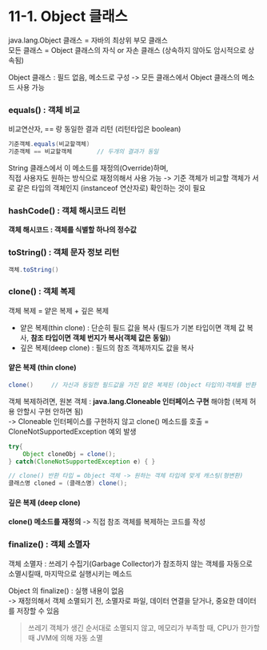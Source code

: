 # 11-1. Object 클래스

java.lang.Object 클래스 = 자바의 최상위 부모 클래스  
모든 클래스 = Object 클래스의 자식 or 자손 클래스 (상속하지 않아도 암시적으로 상속됨)

Object 클래스 : 필드 없음, 메소드로 구성 -> 모든 클래스에서 Object 클래스의 메소드 사용 가능


### equals() : 객체 비교

비교연산자, == 랑 동일한 결과 리턴 (리턴타입은 boolean)  
```java
기준객체.equals(비교할객체)
기준객체 == 비교할객체       // 두개의 결과가 동일
```
String 클래스에서 이 메소드를 재정의(Override)하며,  
직접 사용자도 원하는 방식으로 재정의해서 사용 가능 -> 기준 객체가 비교할 객체가 서로 같은 타입의 객체인지 (instanceof 연산자로) 확인하는 것이 필요

### hashCode() : 객체 해시코드 리턴

**객체 해시코드 : 객체를 식별할 하나의 정수값** 


### toString() : 객체 문자 정보 리턴

```java
객체.toString()
```

### clone() : 객체 복제

객체 복제 = 얕은 복제 + 깊은 복제

- 얕은 복제(thin clone) : 단순히 필드 값을 복사 (필드가 기본 타입이면 객체 값 복사, **참조 타입이면 객체 번지가 복사(객체 값은 동일)**)
- 깊은 복제(deep clone) : 필드의 참조 객체까지도 값을 복사

#### 얕은 복제 (thin clone)

```java
clone()     // 자신과 동일한 필드값을 가진 얕은 복제된 (Object 타입의)객체를 반환 
```

객체 복제하려면, 원본 객체 : **java.lang.Cloneable 인터페이스 구현** 해야함 (복제 허용 안할시 구현 안하면 됨)  
-> Cloneable 인터페이스를 구현하지 않고 clone() 메소드를 호출 = CloneNotSupportedException 예외 발생 

```java
try{
    Object cloneObj = clone();
} catch(CloneNotSupportedException e) { }

// clone() 반환 타입 = Object 객체 -> 원하는 객체 타입에 맞게 캐스팅(형변환)
클래스명 cloned = (클래스명) clone();
```

#### 깊은 복제 (deep clone)

**clone() 메소드를 재정의** -> 직접 참조 객체를 복제하는 코드를 작성  


### finalize() : 객체 소멸자 

객체 소멸자 : 쓰레기 수집기(Garbage Collector)가 참조하지 않는 객체를 자동으로 소멸시킬때, 마지막으로 실행시키는 메소드  

Object 의 finalize() : 실행 내용이 없음  
-> 재정의해서 객체 소멸되기 전, 소멸자로 파일, 데이터 연결을 닫거나, 중요한 데이터를 저장할 수 있음

> 쓰레기 객체가 생긴 순서대로 소멸되지 않고, 메모리가 부족할 때, CPU가 한가할 때 JVM에 의해 자동 소멸   

